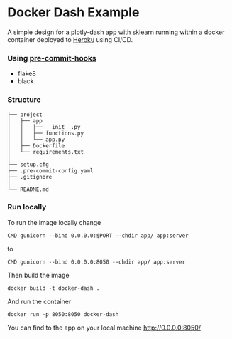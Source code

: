 # Docker Dash Example
A simple design for a plotly-dash app with sklearn running within a docker container deployed to [Heroku](https://docker-dash.herokuapp.com) using CI/CD.
### Using [pre-commit-hooks](https://pre-commit.com/)
- flake8 
- black

### Structure
```
├── project
│   ├── app
│   │   ├── __init__.py
│   │   ├── functions.py
│   │   └── app.py
│   ├── Dockerfile
│   └── requirements.txt
│
├── setup.cfg
├── .pre-commit-config.yaml
├── .gitignore
│
└── README.md
```

### Run locally
To run the image locally change
```
CMD gunicorn --bind 0.0.0.0:$PORT --chdir app/ app:server
```
to
```
CMD gunicorn --bind 0.0.0.0:8050 --chdir app/ app:server
```
Then build the image
```
docker build -t docker-dash .
```
And run the container
```
docker run -p 8050:8050 docker-dash
```
You can find to the app on your local machine http://0.0.0.0:8050/